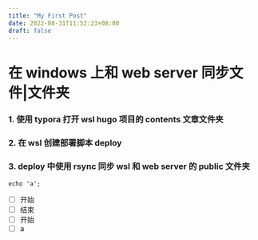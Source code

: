 ```yaml
---
title: "My First Post"
date: 2022-08-31T11:52:23+08:00
draft: false
---
```


# 在 windows 上和 web server 同步文件|文件夹

### 1. 使用 typora 打开 wsl hugo 项目的 contents 文章文件夹

### 2. 在 wsl 创建部署脚本 deploy

### 3. deploy 中使用 rsync 同步 wsl 和 web server 的 public 文件夹

`echo 'a';`

- [ ] 开始
- [ ] 结束
- [ ] 开始
- [ ] a
